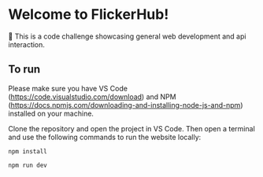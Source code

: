 # Welcome to FlickerHub!

📖 This is a code challenge showcasing general web development and api interaction.

## To run

Please make sure you have VS Code (https://code.visualstudio.com/download) and NPM (https://docs.npmjs.com/downloading-and-installing-node-js-and-npm) installed on your machine.

Clone the repository and open the project in VS Code. Then open a terminal and use the following commands to run the website locally:

```shellscript
npm install
```

```shellscript
npm run dev
```
